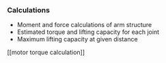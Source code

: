 ### Calculations
- Moment and force calculations of arm structure
- Estimated torque and lifting capacity for each joint
- Maximum lifting capacity at given distance

[[motor torque calculation]]